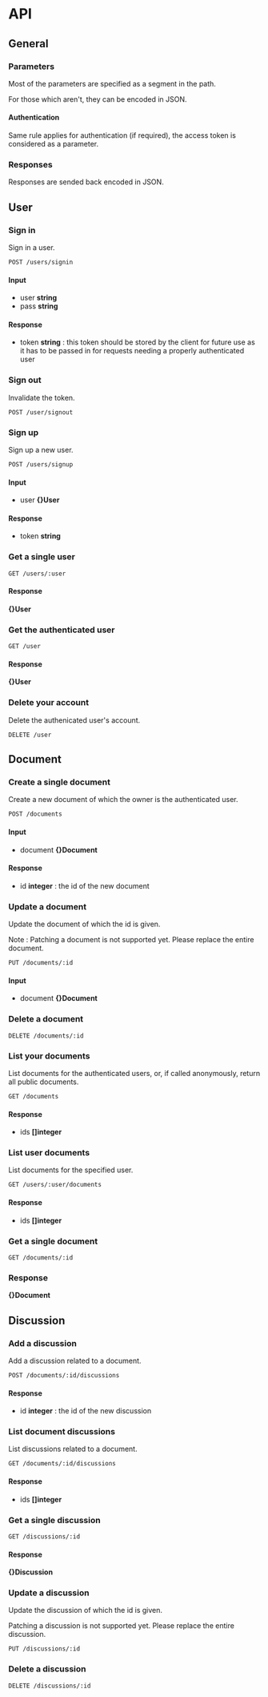 # API

## General

### Parameters

Most of the parameters are specified as a segment in the path.

For those which aren't, they can be encoded in JSON.

#### Authentication

Same rule applies for authentication (if required), the access token is considered as a parameter.

### Responses

Responses are sended back encoded in JSON.

## User

### Sign in

Sign in a user.

	POST /users/signin

#### Input
 
 * user **string**
 * pass **string**

#### Response

 * token **string** : this token should be stored by the client for future use as it has to be passed in for requests needing a properly authenticated user

### Sign out

Invalidate the token.

	POST /user/signout

### Sign up

Sign up a new user.

	POST /users/signup

#### Input

 * user **{}User**

#### Response

 * token **string**

### Get a single user

	GET /users/:user

#### Response

**{}User**

### Get the authenticated user

	GET /user

#### Response

**{}User**

### Delete your account

Delete the authenicated user's account.

	DELETE /user

## Document

### Create a single document

Create a new document of which the owner is the authenticated user.

	POST /documents

#### Input

 * document **{}Document**

#### Response

 * id **integer** : the id of the new document

### Update a document

Update the document of which the id is given.

Note : Patching a document is not supported yet. Please replace the entire document.

	PUT /documents/:id

#### Input

 * document **{}Document**

### Delete a document

	DELETE /documents/:id

### List your documents

List documents for the authenticated users, or, if called anonymously, return all public documents.

	GET /documents

#### Response

 * ids **[]integer**

### List user documents

List documents for the specified user.

	GET /users/:user/documents 

#### Response

 * ids **[]integer**

### Get a single document

	GET /documents/:id

### Response

**{}Document**

## Discussion

### Add a discussion

Add a discussion related to a document.

	POST /documents/:id/discussions

#### Response

 * id **integer** : the id of the new discussion

### List document discussions

List discussions related to a document.

	GET /documents/:id/discussions

#### Response

 * ids **[]integer**

### Get a single discussion

	GET /discussions/:id

#### Response

**{}Discussion**

### Update a discussion

Update the discussion of which the id is given.

Patching a discussion is not supported yet. Please replace the entire discussion.

	PUT /discussions/:id

### Delete a discussion

	DELETE /discussions/:id
